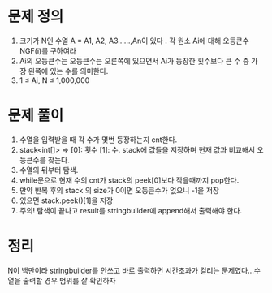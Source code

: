 # 문제 정의

1. 크기가 N인 수열 A = A1, A2, A3......,An이 있다 . 각 원소 Ai에 대해 오등큰수 NGF(i)를 구하여라
2. Ai의 오등큰수는 오등큰수는 오른쪽에 있으면서 Ai가 등장한 횟수보다 큰 수 중 가장 왼쪽에 있는 수를 의미한다.
3. 1 ≤ Ai, N ≤ 1,000,000

# 문제 풀이

1. 수열을 입력받을 때 각 수가 몇번 등장하는지 cnt한다. 
2. stack<int[]> ⇒ [0]: 횟수 [1]: 수. stack에 값들을 저장하며 현재 값과 비교해서 오등큰수를 찾는다.
3. 수열의 뒤부터 탐색. 
4. while문으로 현재 수의 cnt가 stack의 peek[0]보다 작을때까지 pop한다.
5. 만약 반복 후의 stack 의 size가 0이면 오동큰수가 없으니 -1을 저장
6. 있으면 stack.peek()[1]을 저장
7. 주의! 탐색이 끝나고 result를 stringbuilder에 append해서 출력해야 한다.

# 정리

N이 백만이라 stringbuilder를 안쓰고 바로 출력하면 시간초과가 걸리는 문제였다...수열을 출력할 경우 범위를 잘 확인하자